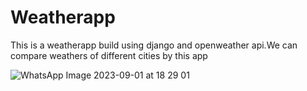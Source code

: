 # Weatherapp
This is a weatherapp build using django and openweather api.We can compare weathers of different cities by this app


![WhatsApp Image 2023-09-01 at 18 29 01](https://github.com/ZLaTaN003/Weatherapp/assets/140087832/16d5e7ae-412a-4539-b325-00e602cbdd08)
